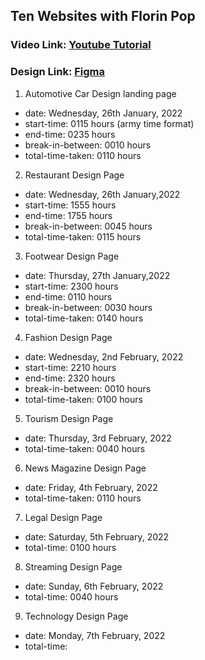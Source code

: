 ## Ten Websites with Florin Pop
### Video Link: [Youtube Tutorial](https://youtu.be/Rz-rey4Q1bw)
### Design Link: [Figma](https://www.figma.com/file/QmyHjqAZ49tuncZq1kDhK7/10-Website-Designs-in-1-hour---Design-Challenge?node-id=1%3A37)

1. Automotive Car Design landing page
- date: Wednesday, 26th January, 2022
- start-time: 0115 hours (army time format)
- end-time: 0235 hours
- break-in-between: 0010 hours
- total-time-taken: 0110 hours 

2. Restaurant Design Page
- date: Wednesday, 26th January,2022
- start-time: 1555 hours
- end-time: 1755 hours
- break-in-between: 0045 hours
- total-time-taken: 0115 hours

3. Footwear Design Page
- date: Thursday, 27th January,2022
- start-time: 2300 hours
- end-time: 0110 hours
- break-in-between: 0030 hours
- total-time-taken: 0140 hours

4. Fashion Design Page
- date: Wednesday, 2nd February, 2022
- start-time: 2210 hours
- end-time: 2320 hours
- break-in-between: 0010 hours
- total-time-taken: 0100 hours

5. Tourism Design Page
- date: Thursday, 3rd February, 2022
- total-time-taken: 0040 hours

6. News Magazine Design Page
- date: Friday, 4th February, 2022
- total-time-taken: 0110 hours

7. Legal Design Page
- date: Saturday, 5th February, 2022
- total-time: 0100 hours

8. Streaming Design Page
- date: Sunday, 6th February, 2022
- total-time: 0040 hours

9. Technology Design Page
- date: Monday, 7th February, 2022
- total-time: